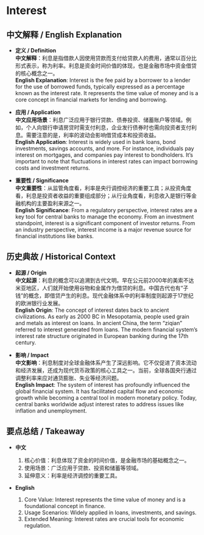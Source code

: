 # Interest

## 中文解释 / English Explanation

* **定义 / Definition**  
  **中文解释**：利息是指借款人因使用贷款而支付给贷款人的费用，通常以百分比形式表示，称为利率。利息是资金时间价值的体现，也是金融市场中资金借贷的核心概念之一。  
  **English Explanation**: Interest is the fee paid by a borrower to a lender for the use of borrowed funds, typically expressed as a percentage known as the interest rate. It represents the time value of money and is a core concept in financial markets for lending and borrowing.

* **应用 / Application**  
  **中文应用场景**：利息广泛应用于银行贷款、债券投资、储蓄账户等领域。例如，个人向银行申请房贷时需支付利息，企业发行债券时也需向投资者支付利息。需要注意的是，利率的波动会影响借贷成本和投资收益。  
  **English Application**: Interest is widely used in bank loans, bond investments, savings accounts, and more. For instance, individuals pay interest on mortgages, and companies pay interest to bondholders. It’s important to note that fluctuations in interest rates can impact borrowing costs and investment returns.

* **重要性 / Significance**  
  **中文重要性**：从监管角度看，利率是央行调控经济的重要工具；从投资角度看，利息是投资者收益的重要组成部分；从行业角度看，利息收入是银行等金融机构的主要盈利来源之一。  
  **English Significance**: From a regulatory perspective, interest rates are a key tool for central banks to manage the economy. From an investment standpoint, interest is a significant component of investor returns. From an industry perspective, interest income is a major revenue source for financial institutions like banks.

## 历史典故 / Historical Context

* **起源 / Origin**  
  **中文起源**：利息的概念可以追溯到古代文明。早在公元前2000年的美索不达米亚地区，人们就开始使用谷物和金属作为借贷的利息。中国古代也有“子钱”的概念，即借贷产生的利息。现代金融体系中的利率制度则起源于17世纪的欧洲银行业发展。  
  **English Origin**: The concept of interest dates back to ancient civilizations. As early as 2000 BC in Mesopotamia, people used grain and metals as interest on loans. In ancient China, the term “ziqian” referred to interest generated from loans. The modern financial system’s interest rate structure originated in European banking during the 17th century.

* **影响 / Impact**  
  **中文影响**：利息制度对全球金融体系产生了深远影响。它不仅促进了资本流动和经济发展，还成为现代货币政策的核心工具之一。当前，全球各国央行通过调整利率来应对通货膨胀、失业等经济问题。  
  **English Impact**: The system of interest has profoundly influenced the global financial system. It has facilitated capital flow and economic growth while becoming a central tool in modern monetary policy. Today, central banks worldwide adjust interest rates to address issues like inflation and unemployment.

## 要点总结 / Takeaway

* **中文**  
  1. 核心价值：利息体现了资金的时间价值，是金融市场的基础概念之一。
  2. 使用场景：广泛应用于贷款、投资和储蓄等领域。
  3. 延伸意义：利率是经济调控的重要工具。

* **English**  
  1. Core Value: Interest represents the time value of money and is a foundational concept in finance.
  2. Usage Scenarios: Widely applied in loans, investments, and savings.
  3. Extended Meaning: Interest rates are crucial tools for economic regulation.